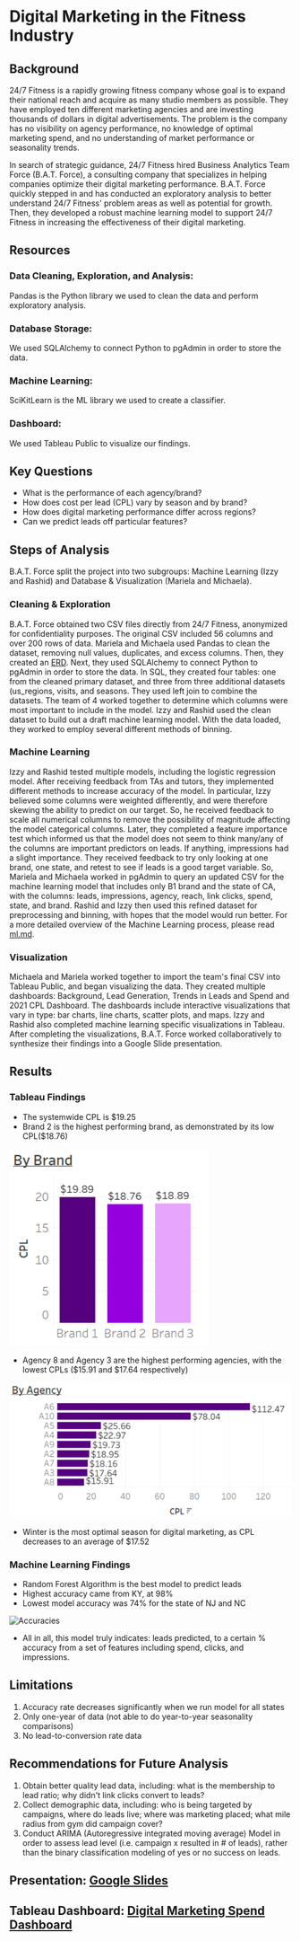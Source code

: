 # Digital Marketing in the Fitness Industry

## Background

24/7 Fitness is a rapidly growing fitness company whose goal is to expand their national reach and acquire as many studio members as possible. They have employed ten different marketing agencies and are investing thousands of dollars in digital advertisements. The problem is the company has no visibility on agency performance, no knowledge of optimal marketing spend, and no understanding of market performance or seasonality trends. 

In search of strategic guidance, 24/7 Fitness hired Business Analytics Team Force (B.A.T. Force),  a consulting company that specializes in helping companies optimize their digital marketing performance.  B.A.T. Force quickly stepped in and has conducted an exploratory analysis to better understand 24/7 Fitness' problem areas as well as potential for growth. Then, they developed a robust machine learning model to support 24/7 Fitness in increasing the effectiveness of their digital marketing. 

## Resources

### Data Cleaning, Exploration, and Analysis:
Pandas is the Python library we used to clean the data and perform exploratory analysis.

### Database Storage:
We used SQLAlchemy to connect Python to pgAdmin in order to store the data.
 
### Machine Learning: 
SciKitLearn is the ML library we used to create a classifier.

### Dashboard: 
We used Tableau Public to visualize our findings.

## Key Questions
- What is the performance of each agency/brand?
- How does cost per lead (CPL) vary by season and by brand?
- How does digital marketing performance differ across regions?
- Can we predict leads off particular features?

## Steps of Analysis

B.A.T. Force split the project into two subgroups: Machine Learning (Izzy and Rashid) and Database & Visualization (Mariela and Michaela).

### Cleaning & Exploration
B.A.T. Force obtained two CSV files directly from 24/7 Fitness, anonymized for confidentiality purposes. The original CSV included 56 columns and over 200 rows of data. Mariela and Michaela used Pandas to clean the dataset, removing null values, duplicates, and excess columns. Then, they created an [ERD](https://github.com/marielakinn/Social_media/blob/main/SQL%20Queries%20and%20ERD/ERD%20Table.xlsx).   Next, they used SQLAlchemy to connect Python to pgAdmin in order to store the data. In SQL, they created four tables: one from the cleaned primary dataset, and three from three additional datasets (us_regions, visits, and seasons. They used left join to combine the datasets. The team of 4 worked together to determine which columns were most important to include in the model. Izzy and Rashid used the clean dataset to build out a draft machine learning model. With the data loaded, they worked to employ several different methods of binning. 

### Machine Learning
Izzy and Rashid tested multiple models, including the logistic regression model. After receiving feedback from TAs and tutors, they implemented different methods to increase accuracy of the model. In particular, Izzy believed some columns were weighted differently, and were therefore skewing the ability to predict on our target. So, he received feedback to scale all numerical columns to remove the possibility of magnitude affecting the model categorical columns. Later, they completed a feature importance test which informed us that the model does not seem to think many/any of the columns are important predictors on leads. If anything, impressions had a slight importance. They received feedback to try only looking at one brand, one state, and retest to see if leads is a good target variable. So, Mariela and Michaela worked in pgAdmin to query an updated CSV for the machine learning model that includes only B1 brand and the state of CA, with the columns: leads, impressions, agency, reach, link clicks, spend, state, and brand. Rashid and Izzy then used this refined dataset for preprocessing and binning, with hopes that the model would run better. For a more detailed overview of the Machine Learning process, please read [ml.md](https://github.com/marielakinn/Social_media/blob/main/ml.md).

### Visualization 
Michaela and Mariela worked together to import the team's final CSV into Tableau Public, and began visualizing the data. They created multiple dashboards: Background, Lead Generation, Trends in Leads and Spend and 2021 CPL Dashboard. The dashboards include interactive visualizations that vary in type: bar charts, line charts, scatter plots, and maps. Izzy and Rashid also completed machine learning specific visualizations in Tableau. After completing the visualizations, B.A.T. Force worked collaboratively to synthesize their findings into a Google Slide presentation. 


## Results

### Tableau Findings
- The systemwide CPL is $19.25
- Brand 2 is the highest performing brand, as demonstrated by its low CPL($18.76)

![CPL_by_Brand.PNG](https://github.com/marielakinn/Social_media/blob/main/Images/CPL_by_Brand.PNG)
- Agency 8 and Agency 3 are the highest performing agencies, with the lowest CPLs ($15.91 and $17.64 respectively)

![CPL_by_Agency.PNG](https://github.com/marielakinn/Social_media/blob/main/Images/CPL_by_Agency.PNG)

- Winter is the most optimal season for digital marketing, as CPL decreases to an average of $17.52

### Machine Learning Findings
- Random Forest Algorithm is the best model to predict leads
- Highest accuracy came from KY, at 98%
- Lowest model accuracy was 74% for the state of NJ and NC

![Accuracies](https://user-images.githubusercontent.com/102266450/189550257-180f6814-bcff-47a6-8867-d179cc943e3d.png)

- All in all, this model truly indicates: leads predicted, to a certain % accuracy from a set of features including spend, clicks, and impressions.

## Limitations
1. Accuracy rate decreases significantly when we run model for all states
2. Only one-year of data (not able to do year-to-year seasonality comparisons)
3. No lead-to-conversion rate data


## Recommendations for Future Analysis 
1. Obtain better quality lead data, including: what is the membership to lead ratio; why didn't link clicks convert to leads?
2. Collect demographic data, including: who is being targeted by campaigns, where do leads live; where was marketing placed; what mile radius from gym did campaign cover?
3. Conduct ARIMA (Autoregressive integrated moving average) Model in order to assess lead level (i.e. campaign x resulted in # of leads), rather than the binary classification modeling of yes or no success on leads.

## Presentation: [Google Slides](https://docs.google.com/presentation/d/1znRkusDe7-G68lACfZTGBikjaQkrRGYngHLJKc4Vmec/edit#slide=id.p)

## Tableau Dashboard: [Digital Marketing Spend Dashboard](https://public.tableau.com/app/profile/mariela.kinn.terrazas/viz/DigitalMarketingSpend/Background?publish=yes)




